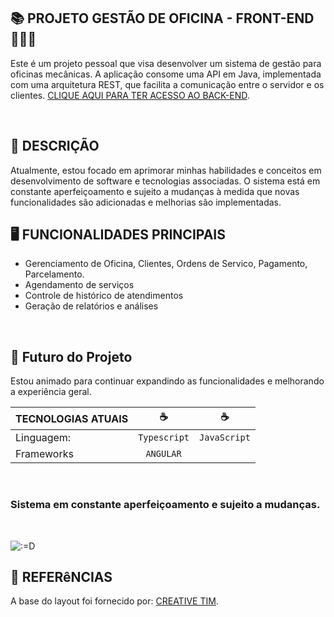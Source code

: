 ## 📚 PROJETO GESTÃO DE OFICINA - FRONT-END 👨🏻‍💻

Este é um projeto pessoal que visa desenvolver um sistema de gestão para oficinas mecânicas. A aplicação consome uma API em Java, implementada com uma arquitetura REST, que facilita a comunicação entre o servidor e os clientes.
[CLIQUE AQUI PARA TER ACESSO AO BACK-END](https://github.com/anthonyvergara/rest-api-oficinaGestao).

<br>

## 📖 DESCRIÇÃO 
Atualmente, estou focado em aprimorar minhas habilidades e conceitos em desenvolvimento de software e tecnologias associadas. O sistema está em constante aperfeiçoamento e sujeito a mudanças à medida que novas funcionalidades são adicionadas e melhorias são implementadas.
<br>

## 🖥️ FUNCIONALIDADES PRINCIPAIS
* Gerenciamento de Oficina, Clientes, Ordens de Servico, Pagamento, Parcelamento.
* Agendamento de serviços
* Controle de histórico de atendimentos
* Geração de relatórios e análises
<br>

## 🔮 Futuro do Projeto
Estou animado para continuar expandindo as funcionalidades e melhorando a experiência geral.


|TECNOLOGIAS ATUAIS|          ☕️         |            ☕️        |
|:-----------------|:-------------------:|:---------------------:|
|Linguagem: | <code>Typescript</code>    |<code>JavaScript</code>|
|Frameworks| <code>ANGULAR</code>        |                       | 
<br>

### Sistema em constante aperfeiçoamento e sujeito a mudanças.
<br>

![:=D](https://markdownlivepreview.com/image/sample.webp ":D")

## 🔖 REFERêNCIAS
A base do layout foi fornecido por: [CREATIVE TIM](https://github.com/creativetimofficial).


